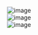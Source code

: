 ![image](https://user-images.githubusercontent.com/58776067/207544164-ff7e64b5-6c17-4957-8398-7e501781a6cb.png)
<br>
![image](https://user-images.githubusercontent.com/58776067/207544372-96954d64-6827-42b6-b99e-f113cef38af1.png)
<br>
![image](https://user-images.githubusercontent.com/58776067/207544516-801e6520-7d2e-4109-bd16-bd0d4bb73808.png)


